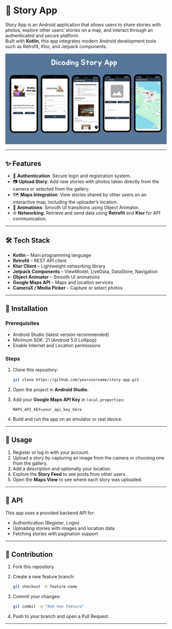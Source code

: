 # 📖 Story App

Story App is an Android application that allows users to share stories with photos, explore other users’ stories on a map, and interact through an authenticated and secure platform.  
Built with **Kotlin**, this app integrates modern Android development tools such as Retrofit, Ktor, and Jetpack components.

<img src="https://github.com/nabilaakhairunnisa/Dicoding-Submission-2-Android-Intermediate-Story-App/blob/master/mock.png" />

---

## ✨ Features

- 🔐 **Authentication**: Secure login and registration system.  
- 📷 **Upload Story**: Add new stories with photos taken directly from the camera or selected from the gallery.  
- 🗺️ **Maps Integration**: View stories shared by other users on an interactive map, including the uploader’s location.  
- 🔄 **Animations**: Smooth UI transitions using Object Animator.  
- 🌐 **Networking**: Retrieve and send data using **Retrofit** and **Ktor** for API communication.  

---

## 🛠️ Tech Stack

* **Kotlin** – Main programming language
* **Retrofit** – REST API client
* **Ktor Client** – Lightweight networking library
* **Jetpack Components** – ViewModel, LiveData, DataStore, Navigation
* **Object Animator** – Smooth UI animations
* **Google Maps API** – Maps and location services
* **CameraX / Media Picker** – Capture or select photos

---

## 📲 Installation

### Prerequisites

* Android Studio (latest version recommended)
* Minimum SDK: 21 (Android 5.0 Lollipop)
* Enable Internet and Location permissions

### Steps

1. Clone this repository:

   ```bash
   git clone https://github.com/yourusername/story-app.git
   ```
2. Open the project in **Android Studio**.
3. Add your **Google Maps API Key** in `local.properties`:

   ```
   MAPS_API_KEY=your_api_key_here
   ```
4. Build and run the app on an emulator or real device.

---

## 🚀 Usage

1. Register or log in with your account.
2. Upload a story by capturing an image from the camera or choosing one from the gallery.
3. Add a description and optionally your location.
4. Explore the **Story Feed** to see posts from other users.
5. Open the **Maps View** to see where each story was uploaded.

---

## 📡 API

This app uses a provided backend API for:

* Authentication (Register, Login)
* Uploading stories with images and location data
* Fetching stories with pagination support

---

## 🤝 Contribution

1. Fork this repository.
2. Create a new feature branch:

   ```bash
   git checkout -b feature-name
   ```
3. Commit your changes:

   ```bash
   git commit -m "Add new feature"
   ```
4. Push to your branch and open a Pull Request.

---
